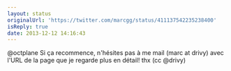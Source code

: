 ```yaml
---
layout: status
originalUrl: 'https://twitter.com/marcgg/status/411137542235238400'
isReply: true
date: 2013-12-12 14:16:43
---
```


@octplane Si ça recommence, n'hésites pas à me mail (marc at drivy) avec l'URL de la page que je regarde plus en détail! thx (cc @drivy)
